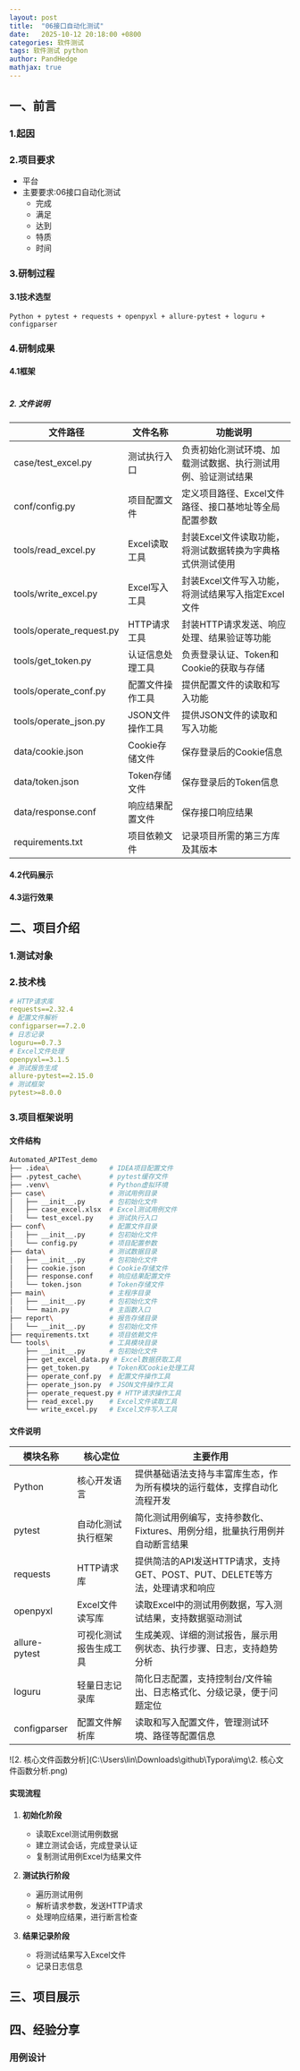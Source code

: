 ```yaml
---
layout: post
title:  "06接口自动化测试"
date:   2025-10-12 20:18:00 +0800
categories: 软件测试
tags: 软件测试 python  
author: PandHedge
mathjax: true
---
```

## 一、前言

### 1.起因

### 2.项目要求

- 平台
- 主要要求:06接口自动化测试
  - 完成
  - 满足
  - 达到
  - 特质
  - 时间

### 3.研制过程

#### 3.1技术选型

`Python + pytest + requests + openpyxl + allure-pytest + loguru + configparser`



### 4.研制成果

#### 4.1框架

```bash

```

##### 2. 文件说明

| 文件路径                 | 文件名称         | 功能说明                                                     |
| ------------------------ | ---------------- | ------------------------------------------------------------ |
| case/test_excel.py       | 测试执行入口     | 负责初始化测试环境、加载测试数据、执行测试用例、验证测试结果 |
| conf/config.py           | 项目配置文件     | 定义项目路径、Excel文件路径、接口基地址等全局配置参数        |
| tools/read_excel.py      | Excel读取工具    | 封装Excel文件读取功能，将测试数据转换为字典格式供测试使用    |
| tools/write_excel.py     | Excel写入工具    | 封装Excel文件写入功能，将测试结果写入指定Excel文件           |
| tools/operate_request.py | HTTP请求工具     | 封装HTTP请求发送、响应处理、结果验证等功能                   |
| tools/get_token.py       | 认证信息处理工具 | 负责登录认证、Token和Cookie的获取与存储                      |
| tools/operate_conf.py    | 配置文件操作工具 | 提供配置文件的读取和写入功能                                 |
| tools/operate_json.py    | JSON文件操作工具 | 提供JSON文件的读取和写入功能                                 |
| data/cookie.json         | Cookie存储文件   | 保存登录后的Cookie信息                                       |
| data/token.json          | Token存储文件    | 保存登录后的Token信息                                        |
| data/response.conf       | 响应结果配置文件 | 保存接口响应结果                                             |
| requirements.txt         | 项目依赖文件     | 记录项目所需的第三方库及其版本                               |

#### 4.2代码展示

#### 4.3运行效果

## 二、项目介绍

### 1.测试对象

### 2.技术栈

```yaml
# HTTP请求库
requests==2.32.4
# 配置文件解析
configparser==7.2.0
# 日志记录
loguru==0.7.3
# Excel文件处理
openpyxl==3.1.5
# 测试报告生成
allure-pytest==2.15.0
# 测试框架
pytest>=8.0.0
```

### 3.项目框架说明

#### 文件结构

```bash
Automated_APITest_demo
├── .idea\               # IDEA项目配置文件
├── .pytest_cache\       # pytest缓存文件
├── .venv\               # Python虚拟环境
├── case\                # 测试用例目录
│   ├── __init__.py      # 包初始化文件
│   ├── case_excel.xlsx  # Excel测试用例文件
│   └── test_excel.py    # 测试执行入口
├── conf\                # 配置文件目录
│   ├── __init__.py      # 包初始化文件
│   └── config.py        # 项目配置参数
├── data\                # 测试数据目录
│   ├── __init__.py      # 包初始化文件
│   ├── cookie.json      # Cookie存储文件
│   ├── response.conf    # 响应结果配置文件
│   └── token.json       # Token存储文件
├── main\                # 主程序目录
│   ├── __init__.py      # 包初始化文件
│   └── main.py          # 主函数入口
├── report\              # 报告存储目录
│   └── __init__.py      # 包初始化文件
├── requirements.txt     # 项目依赖文件
└── tools\               # 工具模块目录
    ├── __init__.py      # 包初始化文件
    ├── get_excel_data.py # Excel数据获取工具
    ├── get_token.py     # Token和Cookie处理工具
    ├── operate_conf.py  # 配置文件操作工具
    ├── operate_json.py  # JSON文件操作工具
    ├── operate_request.py # HTTP请求操作工具
    ├── read_excel.py    # Excel文件读取工具
    └── write_excel.py   # Excel文件写入工具
```

#### 文件说明

| 模块名称      | 核心定位               | 主要作用                                                     |
| ------------- | ---------------------- | ------------------------------------------------------------ |
| Python        | 核心开发语言           | 提供基础语法支持与丰富库生态，作为所有模块的运行载体，支撑自动化流程开发 |
| pytest        | 自动化测试执行框架     | 简化测试用例编写，支持参数化、Fixtures、用例分组，批量执行用例并自动断言结果 |
| requests      | HTTP请求库             | 提供简洁的API发送HTTP请求，支持GET、POST、PUT、DELETE等方法，处理请求和响应 |
| openpyxl      | Excel文件读写库        | 读取Excel中的测试用例数据，写入测试结果，支持数据驱动测试    |
| allure-pytest | 可视化测试报告生成工具 | 生成美观、详细的测试报告，展示用例状态、执行步骤、日志，支持趋势分析 |
| loguru        | 轻量日志记录库         | 简化日志配置，支持控制台/文件输出、日志格式化、分级记录，便于问题定位 |
| configparser  | 配置文件解析库         | 读取和写入配置文件，管理测试环境、路径等配置信息             |

![2. 核心文件函数分析](C:\Users\lin\Downloads\github\Typora\img\2. 核心文件函数分析.png)

#### 实现流程

1. **初始化阶段**
   - 读取Excel测试用例数据
   - 建立测试会话，完成登录认证
   - 复制测试用例Excel为结果文件

2. **测试执行阶段**
   - 遍历测试用例
   - 解析请求参数，发送HTTP请求
   - 处理响应结果，进行断言检查

3. **结果记录阶段**
   - 将测试结果写入Excel文件
   - 记录日志信息

## 三、项目展示





## 四、经验分享

### 用例设计